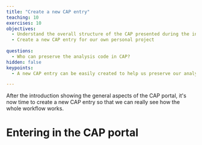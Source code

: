 ```yaml
---
title: "Create a new CAP entry"
teaching: 10
exercises: 10
objectives:
  - Understand the overall structure of the CAP presented during the introduction
  - Create a new CAP entry for our own personal project
  
questions:
  - Who can preserve the analysis code in CAP?
hidden: false
keypoints:
  - A new CAP entry can be easily created to help us preserve our analysis assets 

---
```


After the introduction showing the general aspects of the CAP portal, it's now time to create a new CAP entry so that we can really see how the whole workflow works.
# Entering in the CAP portal


